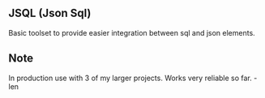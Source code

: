 
## JSQL (Json Sql)

Basic toolset to provide easier integration between sql and json elements.

## Note

In production use with 3 of my larger projects. Works very reliable so far. -len
